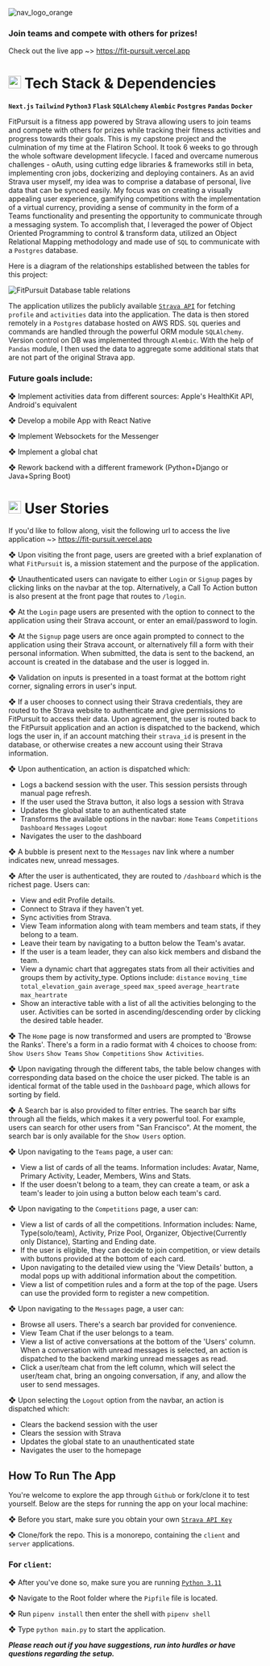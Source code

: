 ![nav_logo_orange](https://github.com/agalev/FitPursuit/assets/17399666/26c1bb41-b20a-47ed-84fe-1ed6b6c303c4)
### Join teams and compete with others for prizes!
Check out the live app ~> https://fit-pursuit.vercel.app

# <img src="https://media2.giphy.com/media/QssGEmpkyEOhBCb7e1/giphy.gif?cid=ecf05e47a0n3gi1bfqntqmob8g9aid1oyj2wr3ds3mg700bl&rid=giphy.gif" width ="25"> Tech Stack & Dependencies
**`Next.js` `Tailwind` `Python3` `Flask` `SQLAlchemy` `Alembic` `Postgres` `Pandas` `Docker`**

FitPursuit is a fitness app powered by Strava allowing users to join teams and compete with others for prizes while tracking their fitness activities and progress towards their goals. This is my capstone project and the culmination of my time at the Flatiron School. It took 6 weeks to go through the whole software development lifecycle. I faced and overcame numerous challenges - oAuth, using cutting edge libraries & frameworks still in beta, implementing cron jobs, dockerizing and deploying containers. As an avid Strava user myself, my idea was to comprise a database of personal, live data that can be synced easily. My focus was on creating a visually appealing user experience, gamifying competitions with the implementation of a virtual currency, providing a sense of community in the form of a Teams functionality and presenting the opportunity to communicate through a messaging system. To accomplish that, I leveraged the power of Object Oriented Programming to control & transform data, utilized an Object Relational Mapping methodology and made use of `SQL` to communicate with a `Postgres` database.

Here is a diagram of the relationships established between the tables for this project:

![FitPursuit Database table relations](https://github.com/agalev/FitPursuit/assets/17399666/8eb933ad-3411-4e42-845c-77dc96661871)

The application utilizes the publicly available [`Strava API`](https://developers.strava.com) for fetching `profile` and `activities` data into the application. The data is then stored remotely in a `Postgres` database hosted on AWS RDS. `SQL` queries and commands are handled through the powerful ORM module `SQLAlchemy`. Version control on DB was implemented through `Alembic`. With the help of `Pandas` module, I then used the data to aggregate some additional stats that are not part of the original Strava app.

### Future goals include:

❖ Implement activities data from different sources: Apple's HealthKit API, Android's equivalent

❖ Develop a mobile App with React Native

❖ Implement Websockets for the Messenger

❖ Implement a global chat

❖ Rework backend with a different framework (Python+Django or Java+Spring Boot)

# <img src="https://media2.giphy.com/media/QssGEmpkyEOhBCb7e1/giphy.gif?cid=ecf05e47a0n3gi1bfqntqmob8g9aid1oyj2wr3ds3mg700bl&rid=giphy.gif" width ="25"> User Stories

If you'd like to follow along, visit the following url to access the live application ~> https://fit-pursuit.vercel.app

❖ Upon visiting the front page, users are greeted with a brief explanation of what `FitPursuit` is, a mission statement and the purpose of the application.

❖ Unauthenticated users can navigate to either `Login` or `Signup` pages by clicking links on the navbar at the top. Alternatively, a Call To Action button is also present at the front page that routes to `/login`.

❖ At the `Login` page users are presented with the option to connect to the application using their Strava account, or enter an email/password to login.

❖ At the `Signup` page users are once again prompted to connect to the application using their Strava account, or alternatively fill a form with their personal information. When submitted, the data is sent to the backend, an account is created in the database and the user is logged in.

❖ Validation on inputs is presented in a toast format at the bottom right corner, signaling errors in user's input.

❖ If a user chooses to connect using their Strava credentials, they are routed to the Strava website to authenticate and give permissions to FitPursuit to access their data. Upon agreement, the user is routed back to the FitPursuit application and an action is dispatched to the backend, which logs the user in, if an account matching their `strava_id` is present in the database, or otherwise creates a new account using their Strava information. 

❖ Upon authentication, an action is dispatched which:

- Logs a backend session with the user. This session persists through manual page refresh.
- If the user used the Strava button, it also logs a session with Strava
- Updates the global state to an authenticated state
- Transforms the available options in the navbar: `Home` `Teams` `Competitions` `Dashboard` `Messages` `Logout`
- Navigates the user to the dashboard

❖ A bubble is present next to the `Messages` nav link where a number indicates new, unread messages.

❖ After the user is authenticated, they are routed to `/dashboard` which is the richest page. Users can:

- View and edit Profile details.
- Connect to Strava if they haven't yet.
- Sync activities from Strava.
- View Team information along with team members and team stats, if they belong to a team.
- Leave their team by navigating to a button below the Team's avatar.
- If the user is a team leader, they can also kick members and disband the team.
- View a dynamic chart that aggregates stats from all their activities and groups them by activity_type. Options include: `distance` `moving_time` `total_elevation_gain` `average_speed` `max_speed` `average_heartrate` `max_heartrate`
- Show an interactive table with a list of all the activities belonging to the user. Activities can be sorted in ascending/descending order by clicking the desired table header.

❖ The `Home` page is now transformed and users are prompted to 'Browse the Ranks'. There's a form in a radio format with 4 choices to choose from: `Show Users` `Show Teams` `Show Competitions` `Show Activities`.

❖ Upon navigating through the different tabs, the table below changes with corresponding data based on the choice the user picked. The table is an identical format of the table used in the `Dashboard` page, which allows for sorting by field. 

❖ A Search bar is also provided to filter entries. The search bar sifts through all the fields, which makes it a very powerful tool. For example, users can search for other users from "San Francisco". At the moment, the search bar is only available for the `Show Users` option.

❖ Upon navigating to the `Teams` page, a user can:

- View a list of cards of all the teams. Information includes: Avatar, Name, Primary Activity, Leader, Members, Wins and Stats.
- If the user doesn't belong to a team, they can create a team, or ask a team's leader to join using a button below each team's card.

❖ Upon navigating to the `Competitions` page, a user can:

- View a list of cards of all the competitions. Information includes: Name, Type(solo/team), Activity, Prize Pool, Organizer, Objective(Currently only Distance), Starting and Ending date.
- If the user is eligible, they can decide to join competition, or view details with buttons provided at the bottom of each card.
- Upon navigating to the detailed view using the 'View Details' button, a modal pops up with additional information about the competition.
- View a list of competition rules and a form at the top of the page. Users can use the provided form to register a new competition.

❖ Upon navigating to the `Messages` page, a user can:

- Browse all users. There's a search bar provided for convenience.
- View Team Chat if the user belongs to a team.
- View a list of active conversations at the bottom of the 'Users' column. When a conversation with unread messages is selected, an action is dispatched to the backend marking unread messages as read.
- Click a user/team chat from the left column, which will select the user/team chat, bring an ongoing conversation, if any, and allow the user to send messages.

❖ Upon selecting the `Logout` option from the navbar, an action is dispatched which:

- Clears the backend session with the user
- Clears the session with Strava
- Updates the global state to an unauthenticated state
- Navigates the user to the homepage

## How To Run The App 

You're welcome to explore the app through `Github` or fork/clone it to test yourself. Below are the steps for running the app on your local machine:

❖ Before you start, make sure you obtain your own [`Strava API Key`](https://developers.strava.com)

❖ Clone/fork the repo. This is a monorepo, containing the `client` and `server` applications.

### For `client`:

❖ After you've done so, make sure you are running [`Python 3.11`](https://www.python.org/downloads/release/python-3110/)

❖ Navigate to the Root folder where the `Pipfile` file is located.

❖ Run `pipenv install` then enter the shell with `pipenv shell`

❖ Type `python main.py` to start the application.

***Please reach out if you have suggestions, run into hurdles or have questions regarding the setup.***
